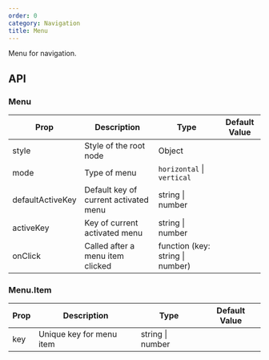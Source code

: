 ```yaml
---
order: 0
category: Navigation
title: Menu
---
```


Menu for navigation.

## API

### Menu

| Prop | Description | Type | Default Value |
| --- | --- | --- | --- |
| style | Style of the root node | Object | |
| mode | Type of menu | `horizontal` \| `vertical` | |
| defaultActiveKey | Default key of current activated menu | string \| number | |
| activeKey | Key of current activated menu | string \| number | |
| onClick | Called after a menu item clicked | function (key: string \| number) | |

### Menu.Item

| Prop | Description | Type | Default Value |
| --- | --- | --- | --- |
| key | Unique key for menu item | string \| number | |
